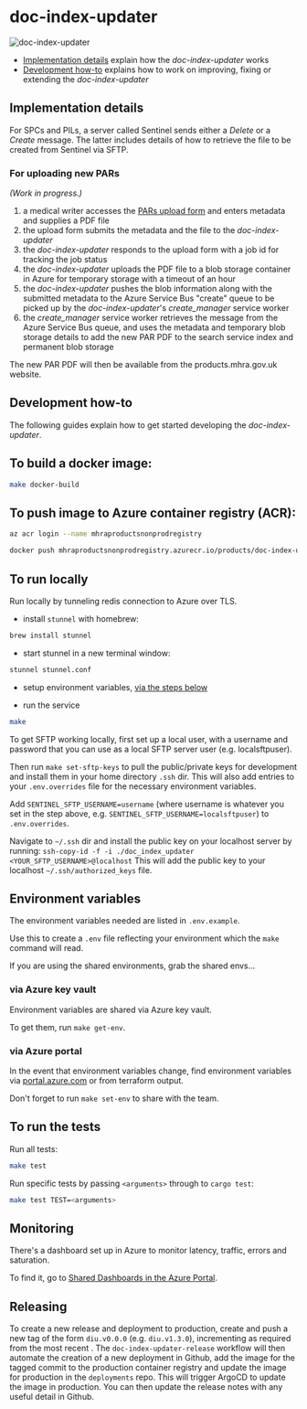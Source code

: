 # doc-index-updater

![doc-index-updater](https://github.com/MHRA/products/workflows/doc-index-updater/badge.svg)

- [Implementation details](#implementation-details) explain how the _doc-index-updater_ works
- [Development how-to](#development-how-to) explains how to work on improving, fixing or extending the _doc-index-updater_

## Implementation details

For SPCs and PILs, a server called Sentinel sends either a _Delete_ or a _Create_ message. The latter includes details of how to retrieve the file to be created from Sentinel via SFTP.

### For uploading new PARs

_(Work in progress.)_

1. a medical writer accesses the [PARs upload form](../pars-upload) and enters metadata and supplies a PDF file
2. the upload form submits the metadata and the file to the _doc-index-updater_
3. the _doc-index-updater_ responds to the upload form with a job id for tracking the job status
4. the _doc-index-updater_ uploads the PDF file to a blob storage container in Azure for temporary storage with a timeout of an hour
5. the _doc-index-updater_ pushes the blob information along with the submitted metadata to the Azure Service Bus "create" queue to be picked up by the _doc-index-updater_'s _create_manager_ service worker
6. the _create_manager_ service worker retrieves the message from the Azure Service Bus queue, and uses the metadata and temporary blob storage details to add the new PAR PDF to the search service index and permanent blob storage

The new PAR PDF will then be available from the products.mhra.gov.uk website.

## Development how-to

The following guides explain how to get started developing the _doc-index-updater_.

## To build a docker image:

```sh
make docker-build
```

## To push image to Azure container registry (ACR):

```sh
az acr login --name mhraproductsnonprodregistry

docker push mhraproductsnonprodregistry.azurecr.io/products/doc-index-updater
```

## To run locally

Run locally by tunneling redis connection to Azure over TLS.

- install `stunnel` with homebrew:

```sh
brew install stunnel
```

- start stunnel in a new terminal window:

```sh
stunnel stunnel.conf
```

- setup environment variables, [via the steps below](#environment-variables)

- run the service

```sh
make
```

To get SFTP working locally, first set up a local user, with a username and password that you can use as a local SFTP server user (e.g. localsftpuser).

Then run `make set-sftp-keys` to pull the public/private keys for development and install them in your home directory `.ssh` dir. This will also add entries to your `.env.overrides` file for the necessary environment variables.

Add `SENTINEL_SFTP_USERNAME=username` (where username is whatever you set in the step above, e.g. `SENTINEL_SFTP_USERNAME=localsftpuser`) to `.env.overrides`.

Navigate to `~/.ssh` dir and install the public key on your localhost server by running:
`ssh-copy-id -f -i ./doc_index_updater <YOUR_SFTP_USERNAME>@localhost`
This will add the public key to your localhost `~/.ssh/authorized_keys` file.

## Environment variables

The environment variables needed are listed in `.env.example`.

Use this to create a `.env` file reflecting your environment which the `make` command will read.

If you are using the shared environments, grab the shared envs…

### via Azure key vault

Environment variables are shared via Azure key vault.

To get them, run `make get-env`.

### via Azure portal

In the event that environment variables change, find environment variables via [portal.azure.com][azure portal] or from terraform output.

Don't forget to run `make set-env` to share with the team.

## To run the tests

Run all tests:

```sh
make test
```

Run specific tests by passing `<arguments>` through to `cargo test`:

```sh
make test TEST=<arguments>
```

[azure portal]: https://portal.azure.com/

## Monitoring

There's a dashboard set up in Azure to monitor latency, traffic, errors and saturation.

To find it, go to [Shared Dashboards in the Azure Portal](https://portal.azure.com/#blade/HubsExtension/BrowseResourceBlade/resourceType/Microsoft.Portal%2Fdashboards).

## Releasing

To create a new release and deployment to production, create and push a new tag of the form `diu.v0.0.0` (e.g. `diu.v1.3.0`), incrementing as required from the most recent . The `doc-index-updater-release` workflow will then automate the creation of a new deployment in Github, add the image for the tagged commit to the production container registry and update the image for production in the `deployments` repo. This will trigger ArgoCD to update the image in production. You can then update the release notes with any useful detail in Github.
